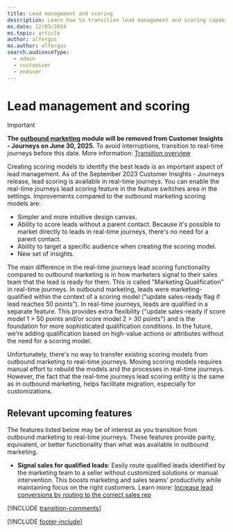 ```yaml
---
title: Lead management and scoring
description: Learn how to transition lead management and scoring capabilities from outbound marketing to real-time journeys in Dynamics 365 Customer Insights - Journeys.
ms.date: 12/03/2024
ms.topic: article
author: alfergus
ms.author: alfergus
search.audienceType: 
  - admin
  - customizer
  - enduser
---
```


# Lead management and scoring

> [!IMPORTANT]
> **The [outbound marketing](user-guide.md) module will be removed from Customer Insights - Journeys on June 30, 2025.** To avoid interruptions, transition to real-time journeys before this date. More information: [Transition overview](transition-overview.md)

Creating scoring models to identify the best leads is an important aspect of lead management. As of the September 2023 Customer Insights - Journeys release, lead scoring is available in real-time journeys. You can enable the real-time journeys lead scoring feature in the feature switches area in the settings. Improvements compared to the outbound marketing scoring models are:
-	Simpler and more intuitive design canvas.
-	Ability to score leads without a parent contact. Because it's possible to market directly to leads in real-time journeys, there's no need for a parent contact.
-	Ability to target a specific audience when creating the scoring model.
-	New set of insights.

The main difference in the real-time journeys lead scoring functionality compared to outbound marketing is in how marketers signal to their sales team that the lead is ready for them. This is called "Marketing Qualification" in real-time journeys. In outbound marketing, leads were marketing-qualified within the context of a scoring model (“update sales-ready flag if lead reaches 50 points”). In real-time journeys, leads are qualified in a separate feature. This provides extra flexibility (“update sales-ready if score model 1 > 50 points and/or score model 2 > 30 points") and is the foundation for more sophisticated qualification conditions. In the future, we're adding qualification based on high-value actions or attributes without the need for a scoring model.

Unfortunately, there's no way to transfer existing scoring models from outbound marketing to real-time journeys. Moving scoring models requires manual effort to rebuild the models and the processes in real-time journeys. However, the fact that the real-time journeys lead scoring entity is the same as in outbound marketing, helps facilitate migration, especially for customizations.

## Relevant upcoming features

The features listed below may be of interest as you transition from outbound marketing to real-time journeys. These features provide parity, equivalent, or better functionality than what was available in outbound marketing.

- **Signal sales for qualified leads**: Easily route qualified leads identified by the marketing team to a seller without customized solutions or manual intervention. This boosts marketing and sales teams' productivity while maintaining focus on the right customers. Learn more: [Increase lead conversions by routing to the correct sales rep](/dynamics365/release-plan/2023wave2/marketing/dynamics365-marketing/increase-lead-conversions-routing-correct-sales-rep)

[!INCLUDE [transition-comments](./includes/transition-comments.md)]

[!INCLUDE [footer-include](./includes/footer-banner.md)]
